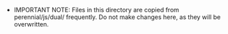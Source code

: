 * IMPORTANT NOTE: Files in this directory are copied from perennial/js/dual/ frequently.  Do not make 
  changes here, as they will be overwritten.